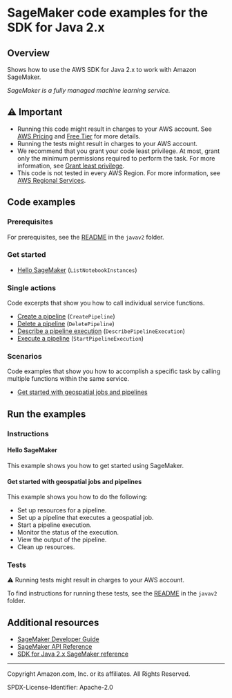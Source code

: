 <!--Generated by WRITEME on 2023-09-12 00:35:09.825605 (UTC)-->
# SageMaker code examples for the SDK for Java 2.x

## Overview

Shows how to use the AWS SDK for Java 2.x to work with Amazon SageMaker.

<!--custom.overview.start-->
<!--custom.overview.end-->

*SageMaker is a fully managed machine learning service.*

## ⚠ Important

* Running this code might result in charges to your AWS account. See [AWS Pricing](https://aws.amazon.com/pricing/?aws-products-pricing.sort-by=item.additionalFields.productNameLowercase&aws-products-pricing.sort-order=asc&awsf.Free%20Tier%20Type=*all&awsf.tech-category=*all) and [Free Tier](https://aws.amazon.com/free/?all-free-tier.sort-by=item.additionalFields.SortRank&all-free-tier.sort-order=asc&awsf.Free%20Tier%20Types=*all&awsf.Free%20Tier%20Categories=*all) for more details.
* Running the tests might result in charges to your AWS account.
* We recommend that you grant your code least privilege. At most, grant only the minimum permissions required to perform the task. For more information, see [Grant least privilege](https://docs.aws.amazon.com/IAM/latest/UserGuide/best-practices.html#grant-least-privilege).
* This code is not tested in every AWS Region. For more information, see [AWS Regional Services](https://aws.amazon.com/about-aws/global-infrastructure/regional-product-services).

<!--custom.important.start-->
<!--custom.important.end-->

## Code examples

### Prerequisites

For prerequisites, see the [README](../../README.md#Prerequisites) in the `javav2` folder.


<!--custom.prerequisites.start-->
<!--custom.prerequisites.end-->


### Get started

* [Hello SageMaker](src/main/java/com/example/sage/HelloSageMaker.java#L22) (`ListNotebookInstances`)

### Single actions

Code excerpts that show you how to call individual service functions.

* [Create a pipeline](../../usecases/workflow_sagemaker_pipes/src/main/java/com/example/sage/SagemakerWorkflow.java#L304) (`CreatePipeline`)
* [Delete a pipeline](../../usecases/workflow_sagemaker_pipes/src/main/java/com/example/sage/SagemakerWorkflow.java#L292) (`DeletePipeline`)
* [Describe a pipeline execution](../../usecases/workflow_sagemaker_pipes/src/main/java/com/example/sage/SagemakerWorkflow.java#L272) (`DescribePipelineExecution`)
* [Execute a pipeline](../../usecases/workflow_sagemaker_pipes/src/main/java/com/example/sage/SagemakerWorkflow.java#L342) (`StartPipelineExecution`)

### Scenarios

Code examples that show you how to accomplish a specific task by calling multiple
functions within the same service.

* [Get started with geospatial jobs and pipelines](../../usecases/workflow_sagemaker_pipes/src/main/java/com/example/sage/SagemakerWorkflow.java)

## Run the examples

### Instructions


<!--custom.instructions.start-->
<!--custom.instructions.end-->

#### Hello SageMaker

This example shows you how to get started using SageMaker.



#### Get started with geospatial jobs and pipelines

This example shows you how to do the following:

* Set up resources for a pipeline.
* Set up a pipeline that executes a geospatial job.
* Start a pipeline execution.
* Monitor the status of the execution.
* View the output of the pipeline.
* Clean up resources.

<!--custom.scenario_prereqs.sagemaker_Scenario_Pipelines.start-->
<!--custom.scenario_prereqs.sagemaker_Scenario_Pipelines.end-->


<!--custom.scenarios.sagemaker_Scenario_Pipelines.start-->
<!--custom.scenarios.sagemaker_Scenario_Pipelines.end-->

### Tests

⚠ Running tests might result in charges to your AWS account.


To find instructions for running these tests, see the [README](../../README.md#Tests)
in the `javav2` folder.



<!--custom.tests.start-->
<!--custom.tests.end-->

## Additional resources

* [SageMaker Developer Guide](https://docs.aws.amazon.com/sagemaker/latest/dg/whatis.html)
* [SageMaker API Reference](https://docs.aws.amazon.com/sagemaker/latest/APIReference/Welcome.html)
* [SDK for Java 2.x SageMaker reference](https://sdk.amazonaws.com/java/api/latest/software/amazon/awssdk/services/sagemaker/package-summary.html)

<!--custom.resources.start-->
<!--custom.resources.end-->

---

Copyright Amazon.com, Inc. or its affiliates. All Rights Reserved.

SPDX-License-Identifier: Apache-2.0
